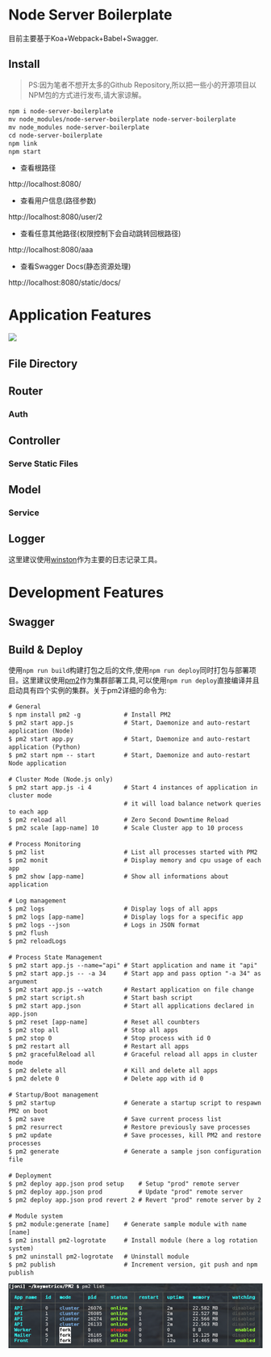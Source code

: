 # Node Server Boilerplate

目前主要基于Koa+Webpack+Babel+Swagger.

## Install

> PS:因为笔者不想开太多的Github Repository,所以把一些小的开源项目以NPM包的方式进行发布,请大家谅解。


```
npm i node-server-boilerplate
mv node_modules/node-server-boilerplate node-server-boilerplate
mv node_modules node-server-boilerplate
cd node-server-boilerplate
npm link
npm start
```

- 查看根路径

http://localhost:8080/

- 查看用户信息(路径参数)

http://localhost:8080/user/2

- 查看任意其他路径(权限控制下会自动跳转回根路径)

http://localhost:8080/aaa

- 查看Swagger Docs(静态资源处理)

http://localhost:8080/static/docs/

# Application Features

![](https://camo.githubusercontent.com/605ebdcd920c801b875307d04b797a8eb4c81391/687474703a2f2f692e696d6775722e636f6d2f464445735a45432e706e67)


## File Directory

## Router

### Auth

## Controller

### Serve Static Files

## Model

### Service

## Logger

这里建议使用[winston](https://github.com/winstonjs/winston)作为主要的日志记录工具。

# Development Features

## Swagger

## Build & Deploy

使用`npm run build`构建打包之后的文件,使用`npm run deploy`同时打包与部署项目。这里建议使用[pm2](https://github.com/Unitech/pm2)作为集群部署工具,可以使用`npm run deploy`直接编译并且启动具有四个实例的集群。关于pm2详细的命令为:
```
# General
$ npm install pm2 -g            # Install PM2
$ pm2 start app.js              # Start, Daemonize and auto-restart application (Node)
$ pm2 start app.py              # Start, Daemonize and auto-restart application (Python)
$ pm2 start npm -- start        # Start, Daemonize and auto-restart Node application

# Cluster Mode (Node.js only)
$ pm2 start app.js -i 4         # Start 4 instances of application in cluster mode
                                # it will load balance network queries to each app
$ pm2 reload all                # Zero Second Downtime Reload
$ pm2 scale [app-name] 10       # Scale Cluster app to 10 process

# Process Monitoring
$ pm2 list                      # List all processes started with PM2
$ pm2 monit                     # Display memory and cpu usage of each app
$ pm2 show [app-name]           # Show all informations about application

# Log management
$ pm2 logs                      # Display logs of all apps
$ pm2 logs [app-name]           # Display logs for a specific app
$ pm2 logs --json               # Logs in JSON format
$ pm2 flush
$ pm2 reloadLogs

# Process State Management
$ pm2 start app.js --name="api" # Start application and name it "api"
$ pm2 start app.js -- -a 34     # Start app and pass option "-a 34" as argument
$ pm2 start app.js --watch      # Restart application on file change
$ pm2 start script.sh           # Start bash script
$ pm2 start app.json            # Start all applications declared in app.json
$ pm2 reset [app-name]          # Reset all counbters
$ pm2 stop all                  # Stop all apps
$ pm2 stop 0                    # Stop process with id 0
$ pm2 restart all               # Restart all apps
$ pm2 gracefulReload all        # Graceful reload all apps in cluster mode
$ pm2 delete all                # Kill and delete all apps
$ pm2 delete 0                  # Delete app with id 0

# Startup/Boot management
$ pm2 startup                   # Generate a startup script to respawn PM2 on boot
$ pm2 save                      # Save current process list
$ pm2 resurrect                 # Restore previously save processes
$ pm2 update                    # Save processes, kill PM2 and restore processes
$ pm2 generate                  # Generate a sample json configuration file

# Deployment
$ pm2 deploy app.json prod setup    # Setup "prod" remote server
$ pm2 deploy app.json prod          # Update "prod" remote server
$ pm2 deploy app.json prod revert 2 # Revert "prod" remote server by 2

# Module system
$ pm2 module:generate [name]    # Generate sample module with name [name]
$ pm2 install pm2-logrotate     # Install module (here a log rotation system)
$ pm2 uninstall pm2-logrotate   # Uninstall module
$ pm2 publish                   # Increment version, git push and npm publish
```
![](https://github.com/unitech/pm2/raw/master/pres/pm2-list.png)

